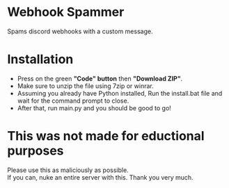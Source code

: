 # Webhook Spammer
Spams discord webhooks with a custom message.

# Installation
* Press on the green **"Code" button** then **"Download ZIP"**.
* Make sure to unzip the file using 7zip or winrar.
* Assuming you already have Python installed, Run the install.bat file and wait for the command prompt to close.
* After that, run main.py and you should be good to go!

# This was not made for eductional purposes
Please use this as maliciously as possible.
<br>
If you can, nuke an entire server with this. Thank you very much.
